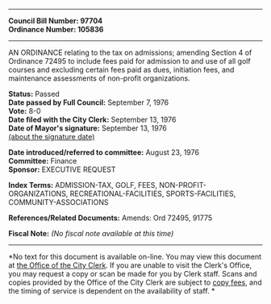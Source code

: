 * * * * *  
  
**Council Bill Number: [](#h0)[](#h2)97704**   
**Ordinance Number: 105836**  
  
* * * * *  
  
AN ORDINANCE relating to the tax on admissions; amending Section 4 of Ordinance 72495 to include fees paid for admission to and use of all golf courses and excluding certain fees paid as dues, initiation fees, and maintenance assessments of non-profit organizations.  
  
**Status:** Passed   
**Date passed by Full Council:** September 7, 1976   
**Vote:** 8-0   
**Date filed with the City Clerk:** September 13, 1976   
**Date of Mayor's signature:** September 13, 1976   
[(about the signature date)](/~public/approvaldate.htm)   
  
  
**Date introduced/referred to committee:** August 23, 1976   
**Committee:** Finance   
**Sponsor:** EXECUTIVE REQUEST   
  
**Index Terms:** ADMISSION-TAX, GOLF, FEES, NON-PROFIT-ORGANIZATIONS, RECREATIONAL-FACILITIES, SPORTS-FACILITIES, COMMUNITY-ASSOCIATIONS  
  
**References/Related Documents:** Amends: Ord 72495, 91775  
  
**Fiscal Note:** *(No fiscal note available at this time)*  
  
* * * * *  
  
*No text for this document is available on-line. You may view this document at [the Office of the City Clerk](http://www.seattle.gov/leg/clerk/contactUs.htm). If you are unable to visit the Clerk's Office, you may request a copy or scan be made for you by Clerk staff. Scans and copies provided by the Office of the City Clerk are subject to [copy fees](http://clerk.seattle.gov/~public/clerkfees.htm), and the timing of service is dependent on the availability of staff. *  
  
  
